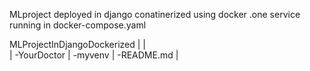 MLproject deployed in django  conatinerized using docker .one service running in docker-compose.yaml


MLProjectInDjangoDockerized
|   |  
|   -YourDoctor
|   -myvenv
|   -README.md
|
